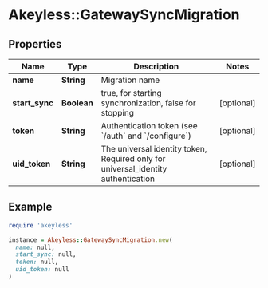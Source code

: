 # Akeyless::GatewaySyncMigration

## Properties

| Name | Type | Description | Notes |
| ---- | ---- | ----------- | ----- |
| **name** | **String** | Migration name |  |
| **start_sync** | **Boolean** | true, for starting synchronization, false for stopping | [optional] |
| **token** | **String** | Authentication token (see &#x60;/auth&#x60; and &#x60;/configure&#x60;) | [optional] |
| **uid_token** | **String** | The universal identity token, Required only for universal_identity authentication | [optional] |

## Example

```ruby
require 'akeyless'

instance = Akeyless::GatewaySyncMigration.new(
  name: null,
  start_sync: null,
  token: null,
  uid_token: null
)
```

